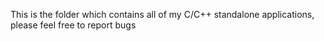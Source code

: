 This is the folder which contains all of my C/C++ standalone applications, please feel free to report bugs
